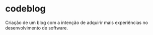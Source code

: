 # codeblog
Criação de um blog com a intenção de adquirir mais experiências no desenvolvimento de software.
